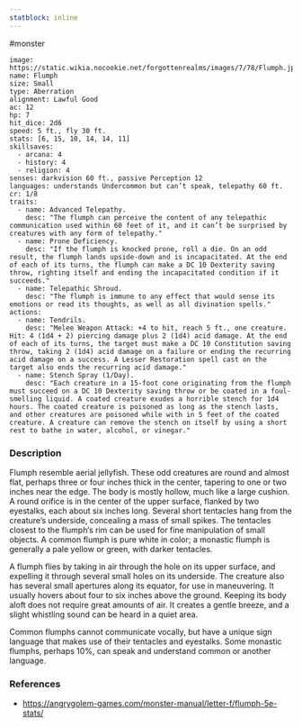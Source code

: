 ```yaml
---
statblock: inline
---
```

 #monster 

```statblock
image: https://static.wikia.nocookie.net/forgottenrealms/images/7/78/Flumph.jpg
name: Flumph
size: Small
type: Aberration
alignment: Lawful Good
ac: 12
hp: 7
hit_dice: 2d6
speed: 5 ft., fly 30 ft.
stats: [6, 15, 10, 14, 14, 11]
skillsaves:
  - arcana: 4
  - history: 4
  - religion: 4
senses: darkvision 60 ft., passive Perception 12
languages: understands Undercommon but can’t speak, telepathy 60 ft.
cr: 1/8
traits:
  - name: Advanced Telepathy.
    desc: "The flumph can perceive the content of any telepathic communication used within 60 feet of it, and it can’t be surprised by creatures with any form of telepathy."
  - name: Prone Deficiency.
    desc: "If the flumph is knocked prone, roll a die. On an odd result, the flumph lands upside-down and is incapacitated. At the end of each of its turns, the flumph can make a DC 10 Dexterity saving throw, righting itself and ending the incapacitated condition if it succeeds."
  - name: Telepathic Shroud.
    desc: "The flumph is immune to any effect that would sense its emotions or read its thoughts, as well as all divination spells."
actions:
  - name: Tendrils.
    desc: "Melee Weapon Attack: +4 to hit, reach 5 ft., one creature. Hit: 4 (1d4 + 2) piercing damage plus 2 (1d4) acid damage. At the end of each of its turns, the target must make a DC 10 Constitution saving throw, taking 2 (1d4) acid damage on a failure or ending the recurring acid damage on a success. A Lesser Restoration spell cast on the target also ends the recurring acid damage."
  - name: Stench Spray (1/Day).
    desc: "Each creature in a 15-foot cone originating from the flumph must succeed on a DC 10 Dexterity saving throw or be coated in a foul-smelling liquid. A coated creature exudes a horrible stench for 1d4 hours. The coated creature is poisoned as long as the stench lasts, and other creatures are poisoned while with in 5 feet of the coated creature. A creature can remove the stench on itself by using a short rest to bathe in water, alcohol, or vinegar."
```

### Description

Flumph resemble aerial jellyfish. These odd creatures are round and almost flat, perhaps three or four inches thick in the center, tapering to one or two inches near the edge. The body is mostly hollow, much like a large cushion. A round orifice is in the center of the upper surface, flanked by two eyestalks, each about six inches long. Several short tentacles hang from the creature’s underside, concealing a mass of small spikes. The tentacles closest to the flumph‘s rim can be used for fine manipulation of small objects. A common flumph is pure white in color; a monastic flumph is generally a pale yellow or green, with darker tentacles.

A flumph flies by taking in air through the hole on its upper surface, and expelling it through several small holes on its underside. The creature also has several small apertures along its equator, for use in maneuvering. It usually hovers about four to six inches above the ground. Keeping its body aloft does not require great amounts of air. It creates a gentle breeze, and a slight whistling sound can be heard in a quiet area.

Common flumphs cannot communicate vocally, but have a unique sign language that makes use of their tentacles and eyestalks. Some monastic flumphs, perhaps 10%, can speak and understand common or another language.

### References

* https://angrygolem-games.com/monster-manual/letter-f/flumph-5e-stats/
